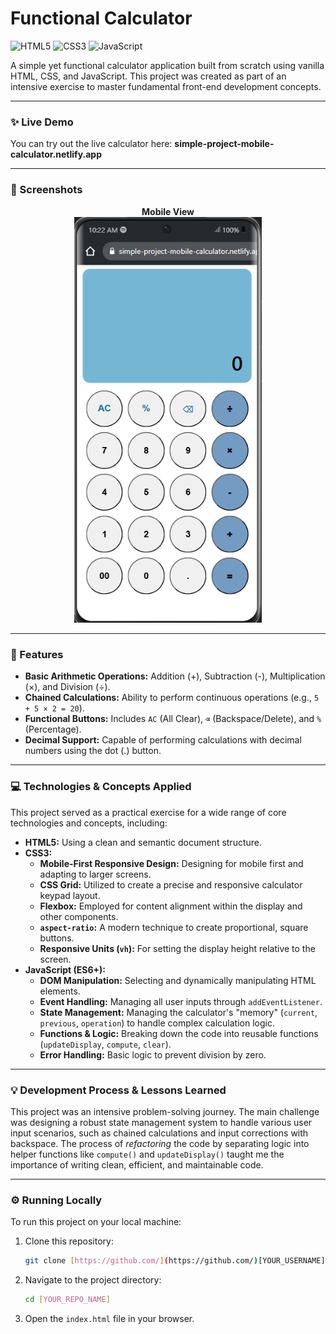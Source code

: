 # Functional Calculator

![HTML5](https://img.shields.io/badge/HTML5-E34F26?style=for-the-badge&logo=html5&logoColor=white) ![CSS3](https://img.shields.io/badge/CSS3-1572B6?style=for-the-badge&logo=css3&logoColor=white) ![JavaScript](https://img.shields.io/badge/JavaScript-F7DF1E?style=for-the-badge&logo=javascript&logoColor=black)

A simple yet functional calculator application built from scratch using vanilla HTML, CSS, and JavaScript. This project was created as part of an intensive exercise to master fundamental front-end development concepts.

---

### ✨ Live Demo

You can try out the live calculator here:
**simple-project-mobile-calculator.netlify.app**

---

### 📸 Screenshots

<p align="center">
  <strong>Mobile View</strong><br>
  <img src="mobile-view.png" alt="Mobile View" width="300">
</p>

---

### 🚀 Features

- **Basic Arithmetic Operations:** Addition (+), Subtraction (-), Multiplication (×), and Division (÷).
- **Chained Calculations:** Ability to perform continuous operations (e.g., `5 + 5 × 2 = 20`).
- **Functional Buttons:** Includes `AC` (All Clear), `⌫` (Backspace/Delete), and `%` (Percentage).
- **Decimal Support:** Capable of performing calculations with decimal numbers using the dot (.) button.
---

### 💻 Technologies & Concepts Applied

This project served as a practical exercise for a wide range of core technologies and concepts, including:

- **HTML5:** Using a clean and semantic document structure.
- **CSS3:**
    - **Mobile-First Responsive Design:** Designing for mobile first and adapting to larger screens.
    - **CSS Grid:** Utilized to create a precise and responsive calculator keypad layout.
    - **Flexbox:** Employed for content alignment within the display and other components.
    - **`aspect-ratio`:** A modern technique to create proportional, square buttons.
    - **Responsive Units (`vh`):** For setting the display height relative to the screen.
- **JavaScript (ES6+):**
    - **DOM Manipulation:** Selecting and dynamically manipulating HTML elements.
    - **Event Handling:** Managing all user inputs through `addEventListener`.
    - **State Management:** Managing the calculator's "memory" (`current`, `previous`, `operation`) to handle complex calculation logic.
    - **Functions & Logic:** Breaking down the code into reusable functions (`updateDisplay`, `compute`, `clear`).
    - **Error Handling:** Basic logic to prevent division by zero.

---

### 💡 Development Process & Lessons Learned

This project was an intensive problem-solving journey. The main challenge was designing a robust state management system to handle various user input scenarios, such as chained calculations and input corrections with backspace. The process of *refactoring* the code by separating logic into helper functions like `compute()` and `updateDisplay()` taught me the importance of writing clean, efficient, and maintainable code.

---

### ⚙️ Running Locally

To run this project on your local machine:
1.  Clone this repository:
    ```bash
    git clone [https://github.com/](https://github.com/)[YOUR_USERNAME]/[YOUR_REPO_NAME].git
    ```
2.  Navigate to the project directory:
    ```bash
    cd [YOUR_REPO_NAME]
    ```
3.  Open the `index.html` file in your browser.
